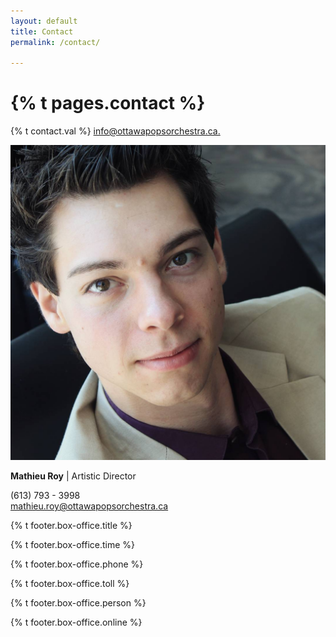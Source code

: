 ```yaml
---
layout: default
title: Contact
permalink: /contact/

---
```


<div class="main content container-fluid">
   <div class="row contact-row">
       <div class="col-md">
         <h1 id="contact-us">{% t pages.contact %}</h1>
       </div>
     </div>
     <div class="row contact-row">
       <div class="col-md">
         <p id="contact-general">{% t contact.val %} <a href="mailto:info@ottawapopsorchestra.ca">info@ottawapopsorchestra.ca.</a></p>
       </div>
     </div>
     <div class="row contact-row">
       <div class="col-md contact-people">
         <div class="row">
           <div class="profile-pic col-1">
             <img src="/assets/img/mathieu-roy.jpg">
           </div>
           <div class="col contact-info">
             <p class="contact-title"><b class="contact-name">Mathieu Roy</b> | Artistic Director</p>
             <div class="row contact-phone">
               <div class="col-1 icon"><i class="fas fa-phone fa-lg"></i></div>
               <div class="col">(613) 793 - 3998</div>
             </div>
             <div class="row contact-email">
               <div class="col-1 icon"><i class="far fa-envelope fa-lg"></i></div>
               <div class="col email">
                 <a href="mailto:mathieu.roy@ottawapopsorchestra.ca">  mathieu.roy@ottawapopsorchestra.ca</a>
               </div>
             </div>
           </div>
         </div>
       </div>
       </div>
     <div class="col-md contact-people">
       <p class="contact-title">{% t footer.box-office.title %}</p>
       <div class="row contact-phone">
         <!--<div class="col-1 icon"><i class="fas fa-phone fa-lg"></i></div>-->
         <div class="col">
           <p>{% t footer.box-office.time %}</p>
           <p>{% t footer.box-office.phone %}</p>
           <p>{% t footer.box-office.toll %}</p>
         </div>
       </div>
       <p>{% t footer.box-office.person %}</p>
       <p>{% t footer.box-office.online %}</p>
     </div>    
</div>